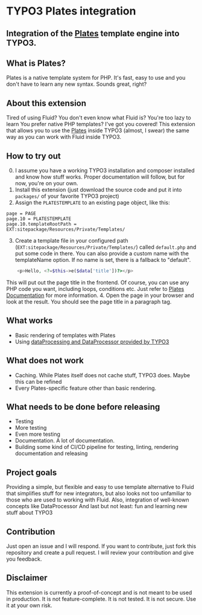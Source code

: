 # TYPO3 Plates integration
## Integration of the [Plates](http://platesphp.com/) template engine into TYPO3.

## What is Plates?
Plates is a native template system for PHP. It's fast, easy to use and you don't have to learn any new syntax. Sounds great, right?

## About this extension

Tired of using Fluid? You don't even know what Fluid is? You're too lazy to learn You prefer native PHP templates? I've got you covered!
This extension that allows you to use the [Plates](http://platesphp.com/) inside TYPO3 (almost, I swear) the same way as you can
work with Fluid inside TYPO3.


## How to try out
0. I assume you have a working TYPO3 installation and composer installed and know how stuff works. Proper documentation will follow, but for now, you're on your own.
1. Install this extension (just download the source code and put it into `packages/` of your favorite TYPO3 project)
2. Assign the `PLATESTEMPLATE` to an existing page object, like this:
```typoscript
page = PAGE
page.10 = PLATESTEMPLATE
page.10.templateRootPath = EXT:sitepackage/Resources/Private/Templates/
```
3. Create a template file in your configured path (`EXT:sitepackage/Resources/Private/Templates/`) called `default.php` and put some code in there. You can also provide a custom name with the templateName option.
   If no name is set, there is a fallback to "default".
```php
    <p>Hello, <?=$this->e($data['title'])?></p>

```
This will put out the page title in the frontend. Of course, you can use any PHP code you want, including loops, conditions etc. Just refer to [Plates Documentation](http://platesphp.com/) for more information.
4. Open the page in your browser and look at the result. You should see the page title in a paragraph tag.


## What works
* Basic rendering of templates with Plates
* Using [dataProcessing and DataProcessor provided by TYPO3](https://docs.typo3.org/m/typo3/reference-typoscript/main/en-us/ContentObjects/Fluidtemplate/DataProcessing.html#dataprocessing)


## What does not work
* Caching. While Plates itself does not cache stuff, TYPO3 does. Maybe this can be refined
* Every Plates-specific feature other than basic rendering.

## What needs to be done before releasing
* Testing
* More testing
* Even more testing
* Documentation. A lot of documentation.
* Building some kind of CI/CD pipeline for testing, linting, rendering documentation and releasing

## Project goals
Providing a simple, but flexible and easy to use template alternative to Fluid that simplifies stuff for new integrators,
but also looks not too unfamiliar to those who are used to working with Fluid. Also, integration of well-known concepts like DataProcessor
And last but not least: fun and learning new stuff about TYPO3
## Contribution
Just open an issue and I will respond. If you want to contribute, just fork this repository and create a pull request. I will review your contribution and give you feedback.


## Disclaimer
This extension is currently a proof-of-concept and is not meant to be used in production. It is not feature-complete. It is not tested. It is not secure. Use it at your own risk.

